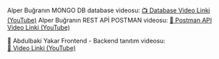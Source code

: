 Alper Buğranın MONGO DB database videosu:
[📺 Database Video Linki (YouTube)](https://youtu.be/ui33_ZE4DT0)
Alper Buğranın REST APİ POSTMAN videosu:
[📡 Postman API Video Linki (YouTube)](https://youtu.be/arybJy0cxqg)

🎥 Abdulbaki Yakar Frontend - Backend tanıtım videosu:  
[🔗 Video Linki (YouTube)](https://youtu.be/bGWg3ktf0cw)
